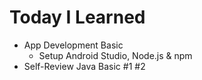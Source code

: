 # Today I Learned

- App Development Basic
  - Setup Android Studio, Node.js & npm
- Self-Review Java Basic #1 #2
